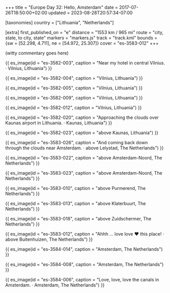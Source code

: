+++
title = "Europe Day 32: Hello, Amsterdam"
date = 2017-07-26T18:50:00+02:00
updated = 2023-08-28T20:57:34-07:00

[taxonomies]
country = ["Lithuania", "Netherlands"]

[extra]
first_published_on = "e"
distance = "1553 km / 965 mi"
route = "city, state, to city, state"
markers = "markers.js"
track = "track.kml"
bounds = {sw = [52.298, 4.711], ne = [54.972, 25.307]}
cover = "es-3583-012"
+++

(witty commentary goes here)

<!-- more -->

{{ es_image(id = "es-3582-003", caption = "Near my hotel in central Vilnius. · Vilnius, Lithuania") }}

{{ es_image(id = "es-3582-004", caption = "Vilnius, Lithuania") }}

{{ es_image(id = "es-3582-005", caption = "Vilnius, Lithuania") }}

{{ es_image(id = "es-3582-009", caption = "Vilnius, Lithuania") }}

{{ es_image(id = "es-3582-012", caption = "Vilnius, Lithuania") }}

{{ es_image(id = "es-3582-020", caption = "Approaching the clouds over Kaunas airport in Lithuania. · Kaunas, Lithuania") }}

{{ es_image(id = "es-3582-023", caption = "above Kaunas, Lithuania") }}

{{ es_image(id = "es-3583-026", caption = "And coming back down through the clouds near Amsterdam. · above Lelystad, The Netherlands") }}

{{ es_image(id = "es-3583-022", caption = "above Amsterdam-Noord, The Netherlands") }}

{{ es_image(id = "es-3583-023", caption = "above Amsterdam-Noord, The Netherlands") }}

{{ es_image(id = "es-3583-010", caption = "above Purmerend, The Netherlands") }}

{{ es_image(id = "es-3583-013", caption = "above Klaterbuurt, The Netherlands") }}

{{ es_image(id = "es-3583-018", caption = "above Zuidschermer, The Netherlands") }}

{{ es_image(id = "es-3583-012", caption = "Ahhh … love love ❤️ this place! · above Buitenhuizen, The Netherlands") }}

{{ es_image(id = "es-3584-014", caption = "Amsterdam, The Netherlands") }}

{{ es_image(id = "es-3584-008", caption = "Amsterdam, The Netherlands") }}

{{ es_image(id = "es-3584-006", caption = "Love, love, love the canals in Amsterdam. · Amsterdam, The Netherlands") }}

